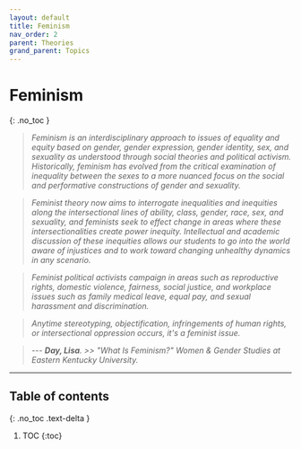 ```yaml
---
layout: default
title: Feminism
nav_order: 2
parent: Theories
grand_parent: Topics
---
```


# Feminism
{: .no_toc }

> *Feminism is an interdisciplinary approach to issues of equality and equity based on gender, gender expression, gender identity, sex, and sexuality as understood through social theories and political activism. Historically, feminism has evolved from the critical examination of inequality between the sexes to a more nuanced focus on the social and performative constructions of gender and sexuality.*

> *Feminist theory now aims to interrogate inequalities and inequities along the intersectional lines of ability, class, gender, race, sex, and sexuality, and feminists seek to effect change in areas where these intersectionalities create power inequity. Intellectual and academic discussion of these inequities allows our students to go into the world aware of injustices and to work toward changing unhealthy dynamics in any scenario.*

> *Feminist political activists campaign in areas such as reproductive rights, domestic violence, fairness, social justice, and workplace issues such as family medical leave, equal pay, and sexual harassment and discrimination.*

> *Anytime stereotyping, objectification, infringements of human rights, or intersectional oppression occurs, it's a feminist issue.*

> --- *__Day, Lisa__. >> "What Is Feminism?" Women & Gender Studies at Eastern Kentucky University.*

---

## Table of contents
{: .no_toc .text-delta }

1. TOC
{:toc}

